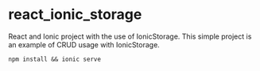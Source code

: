 # react_ionic_storage

React and Ionic project with the use of IonicStorage. This simple project is an example of CRUD usage with IonicStorage.

```
npm install && ionic serve
```


